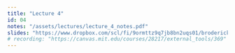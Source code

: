 ```yaml
---
title: "Lecture 4"
id: 04
notes: "/assets/lectures/lecture_4_notes.pdf"
slides: "https://www.dropbox.com/scl/fi/9ormttz9q7jb8bn2uqs01/broderick_lecture_04_share.pdf?rlkey=dst9e0bn9r3vsul1thflk8he7&dl=0"
# recording: "https://canvas.mit.edu/courses/28217/external_tools/369"
---
```


